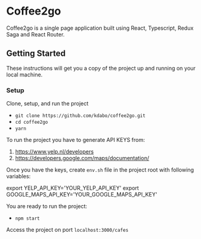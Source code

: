 # Coffee2go

Coffee2go is a single page application built using React, Typescript, Redux Saga and React Router. 

## Getting Started

These instructions will get you a copy of the project up and running on your local machine.

### Setup

Clone, setup, and run the project

- `git clone https://github.com/kdabo/coffee2go.git`
- `cd coffee2go`
- `yarn`

To run the project you have to generate API KEYS from:

1. https://www.yelp.nl/developers
2. https://developers.google.com/maps/documentation/

Once you have the keys, create `env.sh` file in the project root with following variables:

export YELP_API_KEY='YOUR_YELP_API_KEY'
export GOOGLE_MAPS_API_KEY='YOUR_GOOGLE_MAPS_API_KEY'

You are ready to run the project:

- `npm start`

Access the project on port `localhost:3000/cafes`
